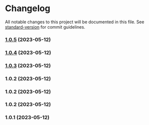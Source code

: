 # Changelog

All notable changes to this project will be documented in this file. See [standard-version](https://github.com/conventional-changelog/standard-version) for commit guidelines.

### [1.0.5](https://github.com/xpyjs/gantt/compare/v1.0.4...v1.0.5) (2023-05-12)

### [1.0.4](https://github.com/xpyjs/gantt/compare/v1.0.3...v1.0.4) (2023-05-12)

### [1.0.3](https://github.com/xpyjs/gantt/compare/v1.0.2...v1.0.3) (2023-05-12)

### 1.0.2 (2023-05-12)

### 1.0.2 (2023-05-12)

### 1.0.2 (2023-05-12)

### 1.0.1 (2023-05-12)
